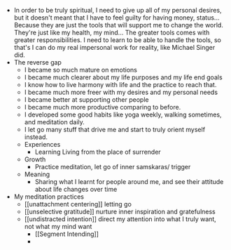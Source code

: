 - In order to be truly spiritual, I need to give up all of my personal desires, but it doesn't meant that I have to feel guilty for having money, status... Because they are just the tools that will support me to change the world. They're just like my health, my mind... The greater tools comes with greater responsibilities. I need to learn to be able to handle the tools, so that's I can do my real impersonal work for reality, like Michael Singer did.
- The reverse gap
    - I became so much mature on emotions
    - I became much clearer about my life purposes and my life end goals
    - I know how to live harmony with life and the practice to reach that.
    - I became much more freer with my desires and my personal needs
    - I became better at supporting other people
    - I became much more productive comparing to before.
    - I developed some good habits like yoga weekly, walking sometimes, and meditation daily.
    - I let go many stuff that drive me and start to truly orient myself instead.
    - Experiences
        - Learning Living from the place of surrender
    - Growth
        - Practice meditation, let go of inner samskaras/ trigger
    - Meaning
        - Sharing what I learnt for people around me, and see their attitude about life changes over time
- My meditation practices
    - [[unattachment centering]] letting go
    - [[unselective gratitude]] nurture inner inspiration and gratefulness
    - [[undistracted intention]] direct my attention into what I truly want, not what my mind want
        - [[Segment Intending]]
        - 
